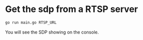 # Get the sdp from a RTSP server

```sh
go run main.go RTSP_URL
```

You will see the SDP showing on the console.
